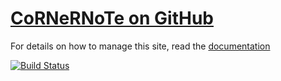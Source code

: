 # [CoRNeRNoTe on GitHub](https://cornernote.github.io/)

For details on how to manage this site, read the [documentation](http://jekyllrb.com/)

[![Build Status](https://travis-ci.org/cornernote/cornernote.github.io.png?branch=master)](https://travis-ci.org/cornernote/cornernote.github.io)
